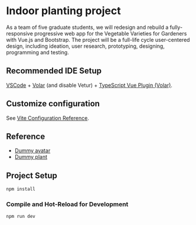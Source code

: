 # Indoor planting project

As a team of five graduate students, we will redesign and rebuild a fully-responsive progressive web app for the Vegetable Varieties for Gardeners with Vue.js and Bootstrap. The project will be a full-life cycle user-centered design, including ideation, user research, prototyping, designing, programming and testing.

## Recommended IDE Setup

[VSCode](https://code.visualstudio.com/) + [Volar](https://marketplace.visualstudio.com/items?itemName=Vue.volar) (and disable Vetur) + [TypeScript Vue Plugin (Volar)](https://marketplace.visualstudio.com/items?itemName=Vue.vscode-typescript-vue-plugin).

## Customize configuration

See [Vite Configuration Reference](https://vitejs.dev/config/).

## Reference

- [Dummy avatar](https://svgsilh.com/image/659651.html)
- [Dummy plant](https://svgsilh.com/image/1975861.html)

## Project Setup

```sh
npm install
```

### Compile and Hot-Reload for Development

```sh
npm run dev
```

